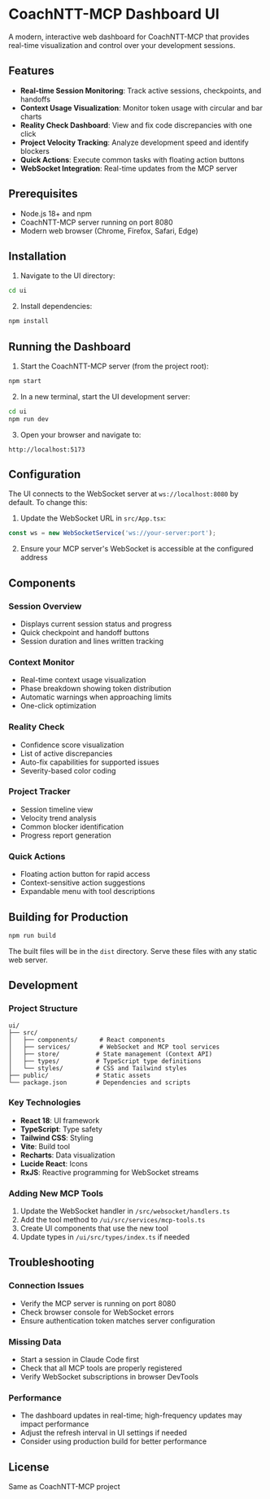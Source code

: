 # CoachNTT-MCP Dashboard UI

A modern, interactive web dashboard for CoachNTT-MCP that provides real-time visualization and control over your development sessions.

## Features

- **Real-time Session Monitoring**: Track active sessions, checkpoints, and handoffs
- **Context Usage Visualization**: Monitor token usage with circular and bar charts
- **Reality Check Dashboard**: View and fix code discrepancies with one click
- **Project Velocity Tracking**: Analyze development speed and identify blockers
- **Quick Actions**: Execute common tasks with floating action buttons
- **WebSocket Integration**: Real-time updates from the MCP server

## Prerequisites

- Node.js 18+ and npm
- CoachNTT-MCP server running on port 8080
- Modern web browser (Chrome, Firefox, Safari, Edge)

## Installation

1. Navigate to the UI directory:
```bash
cd ui
```

2. Install dependencies:
```bash
npm install
```

## Running the Dashboard

1. Start the CoachNTT-MCP server (from the project root):
```bash
npm start
```

2. In a new terminal, start the UI development server:
```bash
cd ui
npm run dev
```

3. Open your browser and navigate to:
```
http://localhost:5173
```

## Configuration

The UI connects to the WebSocket server at `ws://localhost:8080` by default. To change this:

1. Update the WebSocket URL in `src/App.tsx`:
```typescript
const ws = new WebSocketService('ws://your-server:port');
```

2. Ensure your MCP server's WebSocket is accessible at the configured address

## Components

### Session Overview
- Displays current session status and progress
- Quick checkpoint and handoff buttons
- Session duration and lines written tracking

### Context Monitor
- Real-time context usage visualization
- Phase breakdown showing token distribution
- Automatic warnings when approaching limits
- One-click optimization

### Reality Check
- Confidence score visualization
- List of active discrepancies
- Auto-fix capabilities for supported issues
- Severity-based color coding

### Project Tracker
- Session timeline view
- Velocity trend analysis
- Common blocker identification
- Progress report generation

### Quick Actions
- Floating action button for rapid access
- Context-sensitive action suggestions
- Expandable menu with tool descriptions

## Building for Production

```bash
npm run build
```

The built files will be in the `dist` directory. Serve these files with any static web server.

## Development

### Project Structure
```
ui/
├── src/
│   ├── components/      # React components
│   ├── services/        # WebSocket and MCP tool services
│   ├── store/          # State management (Context API)
│   ├── types/          # TypeScript type definitions
│   └── styles/         # CSS and Tailwind styles
├── public/             # Static assets
└── package.json        # Dependencies and scripts
```

### Key Technologies
- **React 18**: UI framework
- **TypeScript**: Type safety
- **Tailwind CSS**: Styling
- **Vite**: Build tool
- **Recharts**: Data visualization
- **Lucide React**: Icons
- **RxJS**: Reactive programming for WebSocket streams

### Adding New MCP Tools

1. Update the WebSocket handler in `/src/websocket/handlers.ts`
2. Add the tool method to `/ui/src/services/mcp-tools.ts`
3. Create UI components that use the new tool
4. Update types in `/ui/src/types/index.ts` if needed

## Troubleshooting

### Connection Issues
- Verify the MCP server is running on port 8080
- Check browser console for WebSocket errors
- Ensure authentication token matches server configuration

### Missing Data
- Start a session in Claude Code first
- Check that all MCP tools are properly registered
- Verify WebSocket subscriptions in browser DevTools

### Performance
- The dashboard updates in real-time; high-frequency updates may impact performance
- Adjust the refresh interval in UI settings if needed
- Consider using production build for better performance

## License

Same as CoachNTT-MCP project